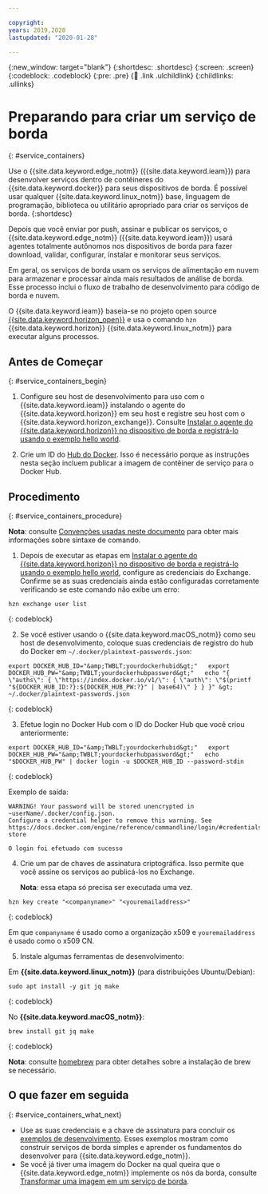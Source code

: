 ```yaml
---

copyright:
years: 2019,2020
lastupdated: "2020-01-28"

---
```


{:new_window: target="blank"}
{:shortdesc: .shortdesc}
{:screen: .screen}
{:codeblock: .codeblock}
{:pre: .pre}
{:child: .link .ulchildlink}
{:childlinks: .ullinks}

# Preparando para criar um serviço de borda
{: #service_containers}

Use o {{site.data.keyword.edge_notm}} ({{site.data.keyword.ieam}}) para desenvolver serviços dentro de contêineres do {{site.data.keyword.docker}} para seus dispositivos de borda. É possível usar qualquer {{site.data.keyword.linux_notm}} base, linguagem de programação, biblioteca ou utilitário apropriado para criar os serviços de borda.
{:shortdesc}

Depois que você enviar por push, assinar e publicar os serviços, o {{site.data.keyword.edge_notm}} ({{site.data.keyword.ieam}}) usará agentes totalmente autônomos nos dispositivos de borda para fazer download, validar, configurar, instalar e monitorar seus serviços. 

Em geral, os serviços de borda usam os serviços de alimentação em nuvem para armazenar e processar ainda mais resultados de análise de borda. Esse processo inclui o fluxo de trabalho de desenvolvimento para código de borda e nuvem.

O {{site.data.keyword.ieam}} baseia-se no projeto open source [{{site.data.keyword.horizon_open}}](https://github.com/open-horizon/) e usa o comando `hzn` {{site.data.keyword.horizon}} {{site.data.keyword.linux_notm}} para executar alguns processos.

## Antes de Começar
{: #service_containers_begin}

1. Configure seu host de desenvolvimento para uso com o {{site.data.keyword.ieam}} instalando o agente do {{site.data.keyword.horizon}} em seu host e registre seu host com o {{site.data.keyword.horizon_exchange}}. Consulte [Instalar o agente do {{site.data.keyword.horizon}} no dispositivo de borda e registrá-lo usando o exemplo hello world](../installing/registration.md).

2. Crie um ID do [Hub do Docker](https://hub.docker.com/). Isso é necessário porque as instruções nesta seção incluem publicar a imagem de contêiner de serviço para o Docker Hub.

## Procedimento
{: #service_containers_procedure}

**Nota**: consulte [Convenções usadas neste documento](../getting_started/document_conventions.md) para obter mais informações sobre sintaxe de comando.

1. Depois de executar as etapas em [Instalar o agente do {{site.data.keyword.horizon}} no dispositivo de borda e registrá-lo usando o exemplo hello world](../installing/registration.md), configure as credenciais do Exchange. Confirme se as suas credenciais ainda estão configuradas corretamente verificando se este comando não exibe um erro:

  ```
  hzn exchange user list
  ```
  {: codeblock}

2. Se você estiver usando o {{site.data.keyword.macOS_notm}} como seu host de desenvolvimento, coloque suas credenciais de registro do hub do Docker em `~/.docker/plaintext-passwords.json`:

  ```
  export DOCKER_HUB_ID="&amp;TWBLT;yourdockerhubid&gt;"   export DOCKER_HUB_PW="&amp;TWBLT;yourdockerhubpassword&gt;"   echo "{ \"auths\": { \"https://index.docker.io/v1/\": { \"auth\": \"$(printf "${DOCKER_HUB_ID:?}:${DOCKER_HUB_PW:?}" | base64)\" } } }" &gt; ~/.docker/plaintext-passwords.json

  ```
  {: codeblock}

3. Efetue login no Docker Hub com o ID do Docker Hub que você criou anteriormente:

  ```
  export DOCKER_HUB_ID="&amp;TWBLT;yourdockerhubid&gt;"   export DOCKER_HUB_PW="&amp;TWBLT;yourdockerhubpassword&gt;"   echo "$DOCKER_HUB_PW" | docker login -u $DOCKER_HUB_ID --password-stdin
  ```
  {: codeblock}

  Exemplo de saída:
  ```
  WARNING! Your password will be stored unencrypted in ~userName/.docker/config.json.
  Configure a credential helper to remove this warning. See     https://docs.docker.com/engine/reference/commandline/login/#credentials-store

  O login foi efetuado com sucesso
  ```

4. Crie um par de chaves de assinatura criptográfica. Isso permite que você assine os serviços ao publicá-los no Exchange. 

   **Nota**: essa etapa só precisa ser executada uma vez.

  ```
  hzn key create "<companyname>" "<youremailaddress>"
  ```
  {: codeblock}
  
  Em que `companyname` é usado como a organização x509 e `youremailaddress` é usado como o x509 CN.

5. Instale algumas ferramentas de desenvolvimento:

  Em **{{site.data.keyword.linux_notm}}** (para distribuições Ubuntu/Debian):

  ```
  sudo apt install -y git jq make
  ```
  {: codeblock}

  No **{{site.data.keyword.macOS_notm}}**:

  ```
  brew install git jq make
  ```
  {: codeblock}
  
  **Nota**: consulte [homebrew](https://brew.sh/) para obter detalhes sobre a instalação de brew se necessário.

## O que fazer em seguida
{: #service_containers_what_next}

* Use as suas credenciais e a chave de assinatura para concluir os [exemplos de desenvolvimento](../OH/docs/developing/developing.md). Esses exemplos mostram como construir serviços de borda simples e aprender os fundamentos do desenvolver para {{site.data.keyword.edge_notm}}.
* Se você já tiver uma imagem do Docker na qual queira que o {{site.data.keyword.edge_notm}} implemente os nós da borda, consulte [Transformar uma imagem em um serviço de borda](transform_image.md).
